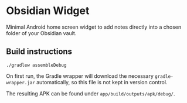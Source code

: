 # Obsidian Widget

Minimal Android home screen widget to add notes directly into a chosen folder of your Obsidian vault.

## Build instructions

```
./gradlew assembleDebug
```

On first run, the Gradle wrapper will download the necessary `gradle-wrapper.jar`
automatically, so this file is not kept in version control.

The resulting APK can be found under `app/build/outputs/apk/debug/`.
